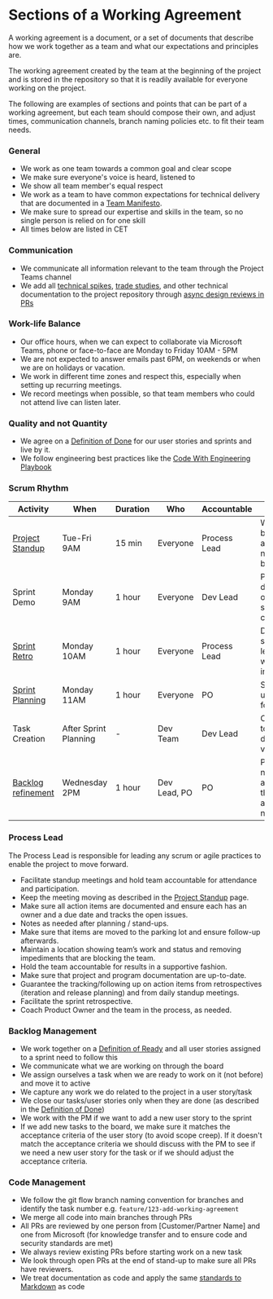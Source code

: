 # Sections of a Working Agreement

A working agreement is a document, or a set of documents that describe how we work together as a team and what our expectations and principles are.

The working agreement created by the team at the beginning of the project and is stored in the repository so that it is readily available for everyone working on the project.

The following are examples of sections and points that can be part of a working agreement, but each team should compose their own, and adjust times, communication channels, branch naming policies etc. to fit their team needs.

### General <a href="#general" id="general"></a>

* We work as one team towards a common goal and clear scope
* We make sure everyone's voice is heard, listened to
* We show all team member's equal respect
* We work as a team to have common expectations for technical delivery that are documented in a [Team Manifesto](https://microsoft.github.io/code-with-engineering-playbook/agile-development/advanced-topics/team-agreements/team-manifesto/).
* We make sure to spread our expertise and skills in the team, so no single person is relied on for one skill
* All times below are listed in CET

### Communication <a href="#communication" id="communication"></a>

* We communicate all information relevant to the team through the Project Teams channel
* We add all [technical spikes](https://microsoft.github.io/code-with-engineering-playbook/design/design-reviews/recipes/technical-spike/), [trade studies](https://microsoft.github.io/code-with-engineering-playbook/design/design-reviews/trade-studies/), and other technical documentation to the project repository through [async design reviews in PRs](https://microsoft.github.io/code-with-engineering-playbook/design/design-reviews/recipes/async-design-reviews/)

### Work-life Balance <a href="#work-life-balance" id="work-life-balance"></a>

* Our office hours, when we can expect to collaborate via Microsoft Teams, phone or face-to-face are Monday to Friday 10AM - 5PM
* We are not expected to answer emails past 6PM, on weekends or when we are on holidays or vacation.
* We work in different time zones and respect this, especially when setting up recurring meetings.
* We record meetings when possible, so that team members who could not attend live can listen later.

### Quality and not Quantity <a href="#quality-and-not-quantity" id="quality-and-not-quantity"></a>

* We agree on a [Definition of Done](https://microsoft.github.io/code-with-engineering-playbook/agile-development/advanced-topics/team-agreements/definition-of-done/) for our user stories and sprints and live by it.
* We follow engineering best practices like the [Code With Engineering Playbook](https://github.com/microsoft/code-with-engineering-playbook)

### Scrum Rhythm <a href="#scrum-rhythm" id="scrum-rhythm"></a>

| Activity                                                                                                                               | When                  | Duration | Who          | Accountable  | Goal                                                                       |
| -------------------------------------------------------------------------------------------------------------------------------------- | --------------------- | -------- | ------------ | ------------ | -------------------------------------------------------------------------- |
| [Project Standup](https://microsoft.github.io/code-with-engineering-playbook/agile-development/core-expectations/)                     | Tue-Fri 9AM           | 15 min   | Everyone     | Process Lead | What has been accomplished, next steps, blockers                           |
| Sprint Demo                                                                                                                            | Monday 9AM            | 1 hour   | Everyone     | Dev Lead     | Present work done and sign off on user story completion                    |
| [Sprint Retro](https://microsoft.github.io/code-with-engineering-playbook/agile-development/core-expectations/)                        | Monday 10AM           | 1 hour   | Everyone     | Process Lead | Dev Teams shares learnings and what can be improved                        |
| [Sprint Planning](https://microsoft.github.io/code-with-engineering-playbook/agile-development/core-expectations/)                     | Monday 11AM           | 1 hour   | Everyone     | PO           | Size and plan user stories for the sprint                                  |
| Task Creation                                                                                                                          | After Sprint Planning | -        | Dev Team     | Dev Lead     | Create tasks to clarify and determine velocity                             |
| [Backlog refinement](https://microsoft.github.io/code-with-engineering-playbook/agile-development/advanced-topics/backlog-management/) | Wednesday 2PM         | 1 hour   | Dev Lead, PO | PO           | Prepare for next sprint and ensure that stories are ready for next sprint. |

### Process Lead <a href="#process-lead" id="process-lead"></a>

The Process Lead is responsible for leading any scrum or agile practices to enable the project to move forward.

* Facilitate standup meetings and hold team accountable for attendance and participation.
* Keep the meeting moving as described in the [Project Standup](https://microsoft.github.io/code-with-engineering-playbook/agile-development/core-expectations/) page.
* Make sure all action items are documented and ensure each has an owner and a due date and tracks the open issues.
* Notes as needed after planning / stand-ups.
* Make sure that items are moved to the parking lot and ensure follow-up afterwards.
* Maintain a location showing team’s work and status and removing impediments that are blocking the team.
* Hold the team accountable for results in a supportive fashion.
* Make sure that project and program documentation are up-to-date.
* Guarantee the tracking/following up on action items from retrospectives (iteration and release planning) and from daily standup meetings.
* Facilitate the sprint retrospective.
* Coach Product Owner and the team in the process, as needed.

### Backlog Management <a href="#backlog-management" id="backlog-management"></a>

* We work together on a [Definition of Ready](https://microsoft.github.io/code-with-engineering-playbook/agile-development/advanced-topics/team-agreements/definition-of-ready/) and all user stories assigned to a sprint need to follow this
* We communicate what we are working on through the board
* We assign ourselves a task when we are ready to work on it (not before) and move it to active
* We capture any work we do related to the project in a user story/task
* We close our tasks/user stories only when they are done (as described in the [Definition of Done](https://microsoft.github.io/code-with-engineering-playbook/agile-development/advanced-topics/team-agreements/definition-of-done/))
* We work with the PM if we want to add a new user story to the sprint
* If we add new tasks to the board, we make sure it matches the acceptance criteria of the user story (to avoid scope creep). If it doesn't match the acceptance criteria we should discuss with the PM to see if we need a new user story for the task or if we should adjust the acceptance criteria.

### Code Management <a href="#code-management" id="code-management"></a>

* We follow the git flow branch naming convention for branches and identify the task number e.g. `feature/123-add-working-agreement`
* We merge all code into main branches through PRs
* All PRs are reviewed by one person from \[Customer/Partner Name] and one from Microsoft (for knowledge transfer and to ensure code and security standards are met)
* We always review existing PRs before starting work on a new task
* We look through open PRs at the end of stand-up to make sure all PRs have reviewers.
* We treat documentation as code and apply the same [standards to Markdown](https://microsoft.github.io/code-with-engineering-playbook/code-reviews/recipes/markdown/) as code
